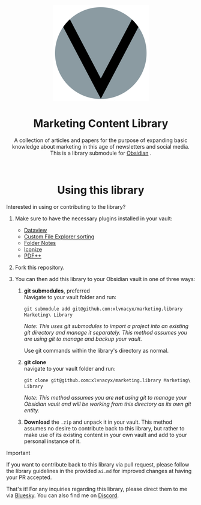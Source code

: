 <div align="center">
    <img
        src="./assets/lvnacy_emblem_plain.png"
        alt="lunacy emblem, bold black V on a gray circle"
        width="256px"
    />
    <br />
    <h1>Marketing Content Library</h1>
    A collection of articles and papers for the purpose of expanding basic 
    knowledge about marketing in this age of newsletters and social media. 
    This is a library submodule for <a href="https://obsidian.md">Obsidian</a>
    .
    <br />
</div>
<br />
<br />

<div align="center"><h1>Using this library</h1></div>

Interested in using or contributing to the library?

1. Make sure to have the necessary plugins installed in your vault:

    - [Dataview](https://github.com/blacksmithgu/obsidian-dataview) 
    - [Custom File Explorer sorting](https://github.com/SebastianMC/obsidian-custom-sort) 
    - [Folder Notes](https://github.com/LostPaul/obsidian-folder-notes) 
    - [Iconize](https://github.com/FlorianWoelki/obsidian-iconize) 
    - [PDF++](https://github.com/RyotaUshio/obsidian-pdf-plus) 

2. Fork this repository.

3. You can then add this library to your Obsidian vault in one of three ways:

    1. **git submodules**, preferred  
        Navigate to your vault folder and run:
        ```
        git submodule add git@github.com:xlvnacyx/marketing.library Marketing\ Library
        ```

        *Note: This uses git submodules to import a project into an existing 
        git directory and manage it separately. This method assumes you are 
        using git to manage and backup your vault.*

        Use git commands within the library's directory as normal.

    2. **git clone**  
        navigate to your vault folder and run:
        ```
        git clone git@github.com:xlvnacyx/marketing.library Marketing\ Library
        ```

        *Note: This method assumes you are **not** using git to manage your 
        Obsidian vault and will be working from this directory as its own git 
        entity.*

    3. **Download** the `.zip` and unpack it in your vault. This method assumes no 
    desire to contribute back to this library, but rather to make use of 
    its existing content in your own vault and add to your personal instance 
    of it.

> [!important]
> If you want to contribute back to this library via pull request, please 
> follow the library guidelines in the provided `ai.md` for improved changes 
> at having your PR accepted.

That's it! For any inquiries regarding this library, please direct them to me 
via [Bluesky][bluesky]. You can also find me on [Discord][discord].

<!-- Links -->
[obsidian]: https://obsidian.md
[bluesky]: https://bsky.app/profile/lvnacy.xyz
[discord]: https://discord.gg/nh7mqGEfbw
